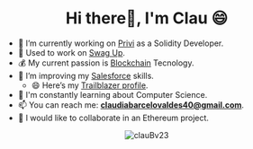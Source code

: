 
<h1 align="center">Hi there👋, I'm Clau 😄</h1>

- 🔭 I’m currently working on [Privi](https://priviprotocol.io/) as a Solidity Developer.
- 🚀 Used to work on [Swag Up](http://swagup.com).
- 💰 My current passion is [Blockchain](http://blockchain.com) Tecnology.
- 💬 I’m improving my [Salesforce](http://salesforce.com) skills.
    - 😄 Here’s my [Trailblazer profile](https://trailblazer.me/id/cbarcelo).
- 🌱 I'm constantly learning about Computer Science.
- 📫 You can reach me: **claudiabarcelovaldes40@gmail.com**.
- 👯 I would like to collaborate in an Ethereum project.

<!-- [![trophy](https://github-profile-trophy.vercel.app/?username=clauBv23&theme=radical&no-frame=true&no-bg=true)](https://github.com/ryo-ma/github-profile-trophy) -->
<!-- 
<p align="center">
 [![Clau's GitHub stats](https://github-readme-stats.vercel.app/api?username=clauBv23&show_icons=true&count_private=true&theme=tokyonight&hide_border=true)](https://github.com/anuraghazra/github-readme-stats)
[![Top Langs](https://github-readme-stats.vercel.app/api/top-langs/?username=clauBv23&show_icons=true&count_private=true&theme=tokyonight&layout=compact&langs_count=8&hide_border=true)](https://github.com/anuraghazra/github-readme-stats)

[![GitHub Streak](https://github-readme-streak-stats.herokuapp.com/?user=clauBv23&theme=tokyonight&hide_border=true)](https://git.io/streak-stats)
</p> -->

<!-- <p align="center">
<a href="https://github.com/clauBv23/github-readme-stats">
  <img align="center" src="https://github-readme-stats.vercel.app/api?username=clauBv23&theme=tokyonight&show_icons=true&count_private=true&hide_border=true" />
</a>
<a href="https://github.com/clauBv23/github-readme-stats">
  <img align="center" src="https://github-readme-stats.vercel.app/api/top-langs/?username=clauBv23&layout=compact&langs_count=8&theme=tokyonight&hide_border=true" />
</a> -->
</p>
<p align="center">
<img align="center" src="https://github-readme-streak-stats.herokuapp.com/?user=clauBv23&theme=tokyonight&hide_border=true" alt="clauBv23" />
</p>

 
<!--
**clauBv23/clauBv23** is a ✨ _special_ ✨ repository because its `README.md` (this file) appears on your GitHub profile.

Here are some ideas to get you started:

- 🔭 I’m currently working on ...
- 🌱 I’m currently learning ...
- 👯 I’m looking to collaborate on ...
- 🤔 I’m looking for help with ...
- 💬 Ask me about ...
- 📫 How to reach me: ...
- 😄 Pronouns: ...
- ⚡ Fun fact: ...
-->
